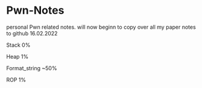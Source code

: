 # Pwn-Notes

personal Pwn related notes.
will now beginn to copy over all my paper notes to github 16.02.2022


Stack 0%

Heap  1%

Format_string ~50%

ROP 1%
